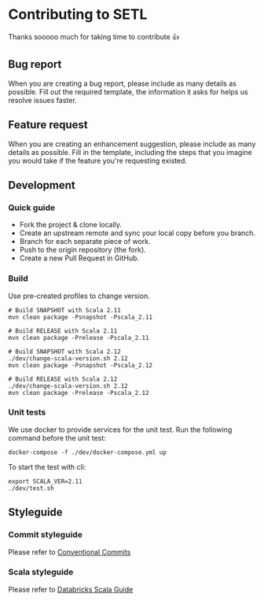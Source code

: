 # Contributing to SETL

Thanks sooooo much for taking time to contribute :+1:

## Bug report

When you are creating a bug report, please include as many details as possible. 
Fill out the required template, the information it asks for helps us resolve issues faster.

## Feature request

When you are creating an enhancement suggestion, please include as many details as possible. 
Fill in the template, including the steps that you imagine you would take if the feature you're requesting existed.

## Development

### Quick guide
- Fork the project & clone locally.
- Create an upstream remote and sync your local copy before you branch.
- Branch for each separate piece of work.
- Push to the origin repository (the fork).
- Create a new Pull Request in GitHub.

### Build

Use pre-created profiles to change version.

```shell
# Build SNAPSHOT with Scala 2.11
mvn clean package -Psnapshot -Pscala_2.11

# Build RELEASE with Scala 2.11
mvn clean package -Prelease -Pscala_2.11

# Build SNAPSHOT with Scala 2.12
./dev/change-scala-version.sh 2.12
mvn clean package -Psnapshot -Pscala_2.12

# Build RELEASE with Scala 2.12
./dev/change-scala-version.sh 2.12
mvn clean package -Prelease -Pscala_2.12
```

### Unit tests

We use docker to provide services for the unit test. Run the following command before the unit test:
```shell
docker-compose -f ./dev/docker-compose.yml up
```

To start the test with cli:
```shell
export SCALA_VER=2.11
./dev/test.sh
```

## Styleguide

### Commit styleguide

Please refer to [Conventional Commits](https://www.conventionalcommits.org/en/v1.0.0-beta.2/)

### Scala styleguide

Please refer to [Databricks Scala Guide](https://github.com/databricks/scala-style-guide)
